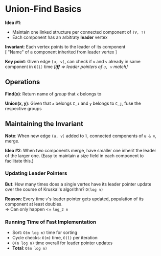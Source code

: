 # Union-Find Basics

**Idea #1**:  
- Maintain one linked structure per connected component of `(V, T)`
- Each component has an arbitraty **leader** vertex

**Invariant**: Each vertex points to the leader of its component  
[ "Name" of a component inherited from leader vertex ]

**Key point**: Given edge `(u, v)`, can check if `u` and `v` already in same
component in `O(1)` time *[**iff** ⇒ leader pointers of `u, v` match]*

## Operations

**Find(x)**: Return name of *group* that `x` belongs to

**Union(x, y)**: Given that `x` belongs `C_i` and `y` belongs to `C_j`, fuse the
respective groups

## Maintaining the Invariant

**Note**: When new edge `(u, v)` added to `T`, connected components of `u & v`,
merge.

**Idea #2**: When two components merge, have smaller one inherit the leader of
the larger one. (Easy to maintain a size field in each component to facilitate
this.)

### Updating Leader Pointers

**But**: How many times does a single vertex have its leader pointer update over
the course of Kruskal's algorithm? `O(log n)`

**Reason**: Every time `v`'s leader pointer gets updated, population of its
component at least doubles.  
⇒ Can only happen <= `log_2 n`

### Running Time of Fast Implementation

- Sort: `O(m log n)` time for sorting
- Cycle checks: `O(m)` time, `O(1)` per iteration
- `O(n log n)` time overall for leader pointer updates
- **Total**: `O(m log n)`
